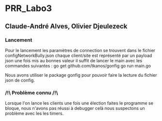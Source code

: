 # PRR_Labo3

## Claude-André Alves, Olivier Djeulezeck

### Lancement
Pour le lancement les paramètres de connection se trouvent dans le fichier configNetworkBully.json chaque client/site est représenté par un payload json une fois mis au bonnes valeur il suffit de lancer le main avec les commandes suivantes :
go get github.com/tkanos/gonfig
go run main.go

Nous avons utiliser le package gonfig pour pouvoir faire la lecture du fichier json de config.

### /!\ Problème connu /!\
Lorsque l'on lance les clients une fois une élection faites le programme se bloque, nous n'avons pas réussi à debugger celà nous suspectons un problème avec les les timers.


